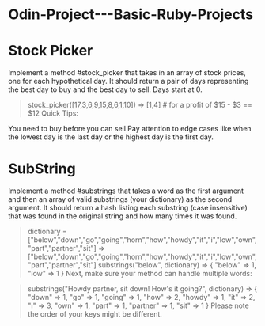 # Odin-Project---Basic-Ruby-Projects

# Stock Picker

Implement a method #stock_picker that takes in an array of stock prices, one for each hypothetical day. It should return a pair of days representing the best day to buy and the best day to sell. Days start at 0.

> stock_picker([17,3,6,9,15,8,6,1,10])
> => [1,4] # for a profit of $15 - $3 == $12
> Quick Tips:

You need to buy before you can sell
Pay attention to edge cases like when the lowest day is the last day or the highest day is the first day.

# SubString

Implement a method #substrings that takes a word as the first argument and then an array of valid substrings (your dictionary) as the second argument. It should return a hash listing each substring (case insensitive) that was found in the original string and how many times it was found.

> dictionary = ["below","down","go","going","horn","how","howdy","it","i","low","own","part","partner","sit"]
> => ["below","down","go","going","horn","how","howdy","it","i","low","own","part","partner","sit"]
> substrings("below", dictionary)
> => { "below" => 1, "low" => 1 }
> Next, make sure your method can handle multiple words:

> substrings("Howdy partner, sit down! How's it going?", dictionary)
> => { "down" => 1, "go" => 1, "going" => 1, "how" => 2, "howdy" => 1, "it" => 2, "i" => 3, "own" => 1, "part" => 1, "partner" => 1, "sit" => 1 }
> Please note the order of your keys might be different.
